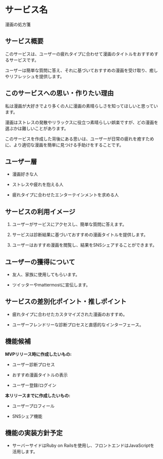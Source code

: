 # サービス名

漫画の処方箋



## サービス概要

このサービスは、ユーザーの疲れタイプに合わせて漫画のタイトルをおすすめするサービスです。

ユーザーは簡単な質問に答え、それに基づいておすすめの漫画を受け取り、癒しやリフレッシュを提供します。



## このサービスへの思い・作りたい理由

私は漫画が大好きでより多くの人に漫画の素晴らしさを知ってほしいと思っています。

漫画はストレスの発散やリラックスに役立つ素晴らしい娯楽ですが、どの漫画を選ぶかは難しいことがあります。

このサービスを作成した背後にある思いは、ユーザーが日常の疲れを癒すために、より適切な漫画を簡単に見つける手助けをすることです。



## ユーザー層

- 漫画好きな人

- ストレスや疲れを抱える人

- 疲れタイプに合わせたエンターテインメントを求める人





## サービスの利用イメージ

1. ユーザーがサービスにアクセスし、簡単な質問に答えます。

2. サービスは診断結果に基づいておすすめの漫画タイトルを提供します。

3. ユーザーはおすすめ漫画を閲覧し、結果をSNSシェアすることができます。



## ユーザーの獲得について

- 友人、家族に使用してもらいます。

- ツイッターやmattermostに宣伝します。



## サービスの差別化ポイント・推しポイント

- 疲れタイプに合わせたカスタマイズされた漫画のおすすめ。

- ユーザーフレンドリーな診断プロセスと直感的なインターフェース。



## 機能候補

**MVPリリース時に作成したいもの:**

- ユーザー診断プロセス

- おすすめ漫画タイトルの表示

- ユーザー登録/ログイン



**本リリースまでに作成したいもの:**

- ユーザープロフィール

- SNSシェア機能

## 機能の実装方針予定 
- サーバーサイドはRuby on Railsを使用し、フロントエンドはJavaScriptを活用します。
